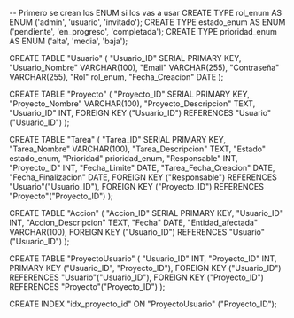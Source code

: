 -- Primero se crean los ENUM si los vas a usar
CREATE TYPE rol_enum AS ENUM ('admin', 'usuario', 'invitado');
CREATE TYPE estado_enum AS ENUM ('pendiente', 'en_progreso', 'completada');
CREATE TYPE prioridad_enum AS ENUM ('alta', 'media', 'baja');

CREATE TABLE "Usuario" (
  "Usuario_ID" SERIAL PRIMARY KEY,
  "Usuario_Nombre" VARCHAR(100),
  "Email" VARCHAR(255),
  "Contraseña" VARCHAR(255),
  "Rol" rol_enum,
  "Fecha_Creacion" DATE
);

CREATE TABLE "Proyecto" (
  "Proyecto_ID" SERIAL PRIMARY KEY,
  "Proyecto_Nombre" VARCHAR(100),
  "Proyecto_Descripcion" TEXT,
  "Usuario_ID" INT,
  FOREIGN KEY ("Usuario_ID") REFERENCES "Usuario"("Usuario_ID")
);

CREATE TABLE "Tarea" (
  "Tarea_ID" SERIAL PRIMARY KEY,
  "Tarea_Nombre" VARCHAR(100),
  "Tarea_Descripcion" TEXT,
  "Estado" estado_enum,
  "Prioridad" prioridad_enum,
  "Responsable" INT,
  "Proyecto_ID" INT,
  "Fecha_Limite" DATE,
  "Tarea_Fecha_Creacion" DATE,
  "Fecha_Finalizacion" DATE,
  FOREIGN KEY ("Responsable") REFERENCES "Usuario"("Usuario_ID"),
  FOREIGN KEY ("Proyecto_ID") REFERENCES "Proyecto"("Proyecto_ID")
);

CREATE TABLE "Accion" (
  "Accion_ID" SERIAL PRIMARY KEY,
  "Usuario_ID" INT,
  "Accion_Descripcion" TEXT,
  "Fecha" DATE,
  "Entidad_afectada" VARCHAR(100),
  FOREIGN KEY ("Usuario_ID") REFERENCES "Usuario"("Usuario_ID")
);

CREATE TABLE "ProyectoUsuario" (
  "Usuario_ID" INT,
  "Proyecto_ID" INT,
  PRIMARY KEY ("Usuario_ID", "Proyecto_ID"),
  FOREIGN KEY ("Usuario_ID") REFERENCES "Usuario"("Usuario_ID"),
  FOREIGN KEY ("Proyecto_ID") REFERENCES "Proyecto"("Proyecto_ID")
);

CREATE INDEX "idx_proyecto_id" ON "ProyectoUsuario" ("Proyecto_ID");
